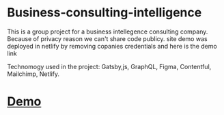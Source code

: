 # Business-consulting-intelligence

This is a group project for a business intellegence consulting company. Because of privacy reason we can't share code publicy.  site demo was deployed in netlify by removing copanies credentials and here is the demo link

Technomogy used in the project: Gatsby,js, GraphQL, Figma, Contentful, Mailchimp, Netlify.

# [Demo](https://competent-liskov-950895.netlify.app/)
